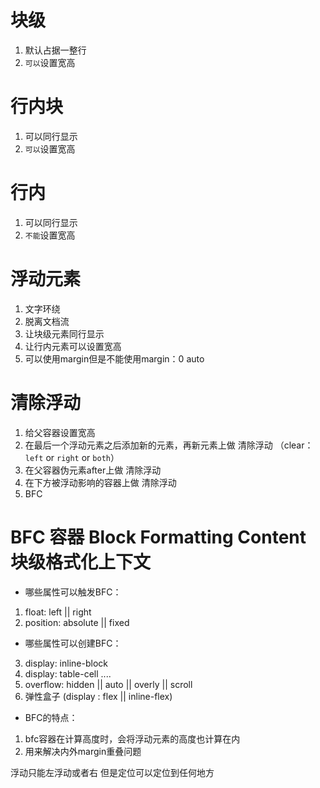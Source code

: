 # 块级 
1. 默认占据一整行
2. `可以`设置宽高

# 行内块 
1. 可以同行显示
2. `可以`设置宽高

# 行内
1. 可以同行显示
2. `不能`设置宽高


# 浮动元素
1. 文字环绕
2. 脱离文档流
3. 让块级元素同行显示
4. 让行内元素可以设置宽高
5. 可以使用margin但是不能使用margin：0 auto


# 清除浮动
1. 给父容器设置宽高
2. 在最后一个浮动元素之后添加新的元素，再新元素上做 清除浮动 （clear：``left`` or `right` or `both`）
3. 在父容器伪元素after上做 清除浮动
4. 在下方被浮动影响的容器上做 清除浮动
5. BFC


# BFC 容器 Block Formatting Content  块级格式化上下文
- 哪些属性可以触发BFC：
1. float: left || right
2. position: absolute || fixed
- 哪些属性可以创建BFC：
3. display: inline-block
4. display: table-cell ....
5. overflow: hidden || auto || overly || scroll
6. 弹性盒子 (display : flex || inline-flex)


- BFC的特点：
1. bfc容器在计算高度时，会将浮动元素的高度也计算在内
2. 用来解决内外margin重叠问题

浮动只能左浮动或者右
但是定位可以定位到任何地方
